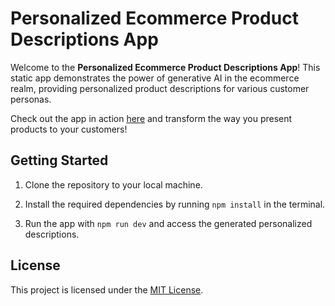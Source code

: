 # Personalized Ecommerce Product Descriptions App

Welcome to the **Personalized Ecommerce Product Descriptions App**! This static app demonstrates the power of generative AI in the ecommerce realm, providing personalized product descriptions for various customer personas.

Check out the app in action [here](https://genai-perso-product-description.vercel.app/) and transform the way you present products to your customers!

## Getting Started

1. Clone the repository to your local machine.

2. Install the required dependencies by running `npm install` in the terminal.

3. Run the app with `npm run dev` and access the generated personalized descriptions.

## License

This project is licensed under the [MIT License](LICENSE).
